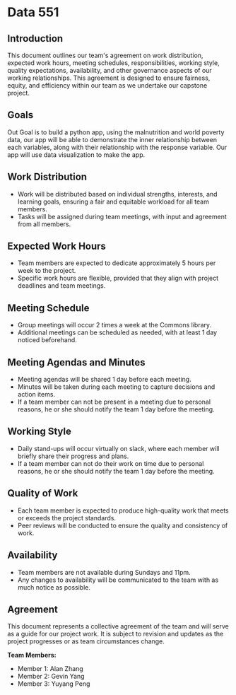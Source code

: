 # Data 551 

## Introduction
This document outlines our team's agreement on work distribution, expected work hours, meeting schedules, responsibilities, working style, quality expectations, availability, and other governance aspects of our working relationships. This agreement is designed to ensure fairness, equity, and efficiency within our team as we undertake our capstone project.

## Goals
Out Goal is to build a python app, using the malnutrition and world poverty data, our app will be able to demonstrate the inner relationship between each variables, along with their relationship with the response variable. Our app will use data visualization to make the app.

## Work Distribution
- Work will be distributed based on individual strengths, interests, and learning goals, ensuring a fair and equitable workload for all team members.
- Tasks will be assigned during team meetings, with input and agreement from all members.

## Expected Work Hours
- Team members are expected to dedicate approximately 5 hours per week to the project.
- Specific work hours are flexible, provided that they align with project deadlines and team meetings.

## Meeting Schedule
- Group meetings will occur 2 times a week at the Commons library.
- Additional meetings can be scheduled as needed, with at least 1 day noticed beforehand.

## Meeting Agendas and Minutes
- Meeting agendas will be shared 1 day before each meeting.
- Minutes will be taken during each meeting to capture decisions and action items.
- If a team member can not be present in a meeting due to personal reasons, he or she should notify the team 1 day before the meeting.

## Working Style
- Daily stand-ups will occur virtually on slack, where each member will briefly share their progress and plans.
- If a team member can not do their work on time due to personal reasons, he or she should notify the team 1 day before the meeting.
  
## Quality of Work
- Each team member is expected to produce high-quality work that meets or exceeds the project standards.
- Peer reviews will be conducted to ensure the quality and consistency of work.

## Availability
- Team members are not available during Sundays and 11pm.
- Any changes to availability will be communicated to the team with as much notice as possible.


## Agreement
This document represents a collective agreement of the team and will serve as a guide for our project work. It is subject to revision and updates as the project progresses or as team circumstances change.

**Team Members:**
- Member 1: Alan Zhang
- Member 2: Gevin Yang
- Member 3: Yuyang Peng
